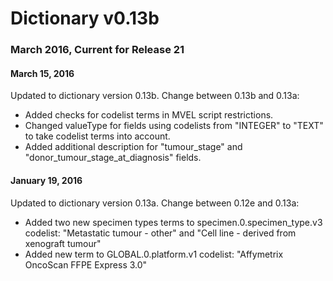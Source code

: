 # Dictionary v0.13b

### March 2016, Current for Release 21

#### **March 15, 2016**
Updated to dictionary version 0.13b. Change between 0.13b and 0.13a:

* Added checks for codelist terms in MVEL script restrictions.
* Changed valueType for fields using codelists from "INTEGER" to "TEXT" to take codelist terms into account.
* Added additional description for "tumour_stage" and "donor_tumour_stage_at_diagnosis" fields.

#### **January 19, 2016**
Updated to dictionary version 0.13a. Change between 0.12e and 0.13a:

* Added two new specimen types terms to specimen.0.specimen_type.v3 codelist: "Metastatic tumour - other" and "Cell line - derived from xenograft tumour"
* Added new term to GLOBAL.0.platform.v1 codelist: "Affymetrix OncoScan FFPE Express 3.0"
